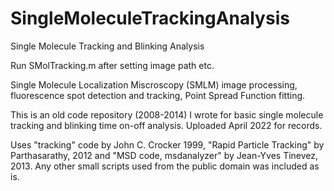 # SingleMoleculeTrackingAnalysis
Single Molecule Tracking and Blinking Analysis

Run SMolTracking.m after setting image path etc. 

Single Molecule Localization Miscroscopy (SMLM) image processing, fluorescence spot detection and tracking, Point Spread Function fitting.

This is an old code repository (2008-2014) I wrote for basic single molecule tracking and blinking time on-off analysis. Uploaded April 2022 for records. 

Uses "tracking" code by John C. Crocker 1999,  "Rapid Particle Tracking" by Parthasarathy, 2012  and "MSD code, msdanalyzer" by Jean-Yves Tinevez, 2013.
Any other small scripts used from the public domain was included as is.
